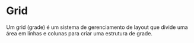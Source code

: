 # Grid
Um grid (grade) é um sistema de gerenciamento de layout que divide uma área em linhas e colunas para criar uma estrutura de grade.
